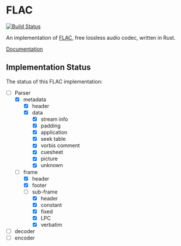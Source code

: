 # FLAC

[![Build Status](https://travis-ci.org/sourrust/flac.svg?branch=master)](https://travis-ci.org/sourrust/flac)

An implementation of [FLAC][flac], free lossless audio codec, written in
Rust.

[Documentation][documentation]

## Implementation Status

The status of this FLAC implementation:

- [ ] Parser
  - [x] metadata
    - [x] header
    - [x] data
      - [x] stream info
      - [x] padding
      - [x] application
      - [x] seek table
      - [x] vorbis comment
      - [x] cuesheet
      - [x] picture
      - [x] unknown
  - [ ] frame
    - [x] header
    - [x] footer
    - [ ] sub-frame
      - [x] header
      - [x] constant
      - [x] fixed
      - [x] LPC
      - [x] verbatim
- [ ] decoder
- [ ] encoder

[flac]: https://xiph.org/flac
[documentation]: https://sourrust.github.io/flac
